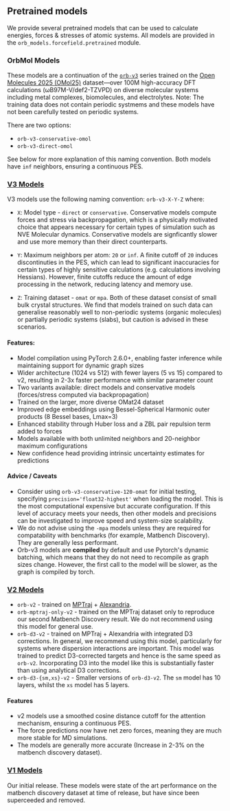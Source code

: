 ## Pretrained models

We provide several pretrained models that can be used to calculate energies, forces & stresses of atomic systems. All models are provided in the `orb_models.forcefield.pretrained` module.

### OrbMol Models

These models are a continuation of the [`orb-v3`](#v3-models) series trained on the [Open Molecules 2025 (OMol25)](https://arxiv.org/pdf/2505.08762) dataset—over 100M high-accuracy DFT calculations (ωB97M-V/def2-TZVPD) on diverse molecular systems including metal complexes, biomolecules, and electrolytes. Note: The training data does not contain periodic systmems and these models have not been carefully tested on periodic systems. 

There are two options:
* `orb-v3-conservative-omol`
* `orb-v3-direct-omol`

See below for more explanation of this naming convention. Both models have `inf` neighbors, ensuring a continuous PES.

### [V3 Models](https://arxiv.org/abs/2504.06231)

V3 models use the following naming convention: ```orb-v3-X-Y-Z``` where:
- `X`: Model type - `direct` or `conservative`. Conservative models compute forces and stress via backpropagation, which is a physically motivated choice that appears necessary for certain types of simulation such as NVE Molecular dynamics. Conservative models are signficantly slower and use more memory than their direct counterparts.

- `Y`: Maximum neighbors per atom: `20` or `inf`. A finite cutoff of `20` induces discontinuties in the PES, which can lead to significant inaccuracies for certain types of highly sensitive calculations (e.g. calculations involving Hessians). However, finite cutoffs reduce the amount of edge processing in the network, reducing latency and memory use.

- `Z`: Training dataset - `omat` or `mpa`. Both of these dataset consist of small bulk crystal structures. We find that models trained on such data can generalise reasonably well to non-periodic systems (organic molecules) or partially periodic systems (slabs), but caution is advised in these scenarios.

#### Features:

- Model compilation using PyTorch 2.6.0+, enabling faster inference while maintaining support for dynamic graph sizes
- Wider architecture (1024 vs 512) with fewer layers (5 vs 15) compared to v2, resulting in 2-3x faster performance with similar parameter count
- Two variants available: direct models and conservative models (forces/stress computed via backpropagation)
- Trained on the larger, more diverse OMat24 dataset
- Improved edge embeddings using Bessel-Spherical Harmonic outer products (8 Bessel bases, Lmax=3)
- Enhanced stability through Huber loss and a ZBL pair repulsion term added to forces
- Models available with both unlimited neighbors and 20-neighbor maximum configurations
- New confidence head providing intrinsic uncertainty estimates for predictions

#### Advice / Caveats

- Consider using `orb-v3-conservative-120-omat` for initial testing, specifying `precision='float32-highest'` when loading the model. This is the most computational expensive but accurate configuration. If this level of accuracy meets your needs, then other models and precisions can be investigated to improve speed and system-size scalability.
- We do not advise using the `-mpa` models unless they are required for compatability with benchmarks (for example, Matbench Discovery). They are generally less performant.
- Orb-v3 models are **compiled** by default and use Pytorch's dynamic batching, which means that they do not need to recompile as graph sizes change. However, the first call to the model will be slower, as the graph is compiled by torch.

### [V2 Models](https://arxiv.org/abs/2410.22570)

- `orb-v2` - trained on [MPTraj](https://figshare.com/articles/dataset/Materials_Project_Trjectory_MPtrj_Dataset/23713842?file=41619375) + [Alexandria](https://alexandria.icams.rub.de/).
- `orb-mptraj-only-v2` - trained on the MPTraj dataset only to reproduce our second Matbench Discovery result. We do not recommend using this model for general use.
- `orb-d3-v2` - trained on MPTraj + Alexandria with integrated D3 corrections. In general, we recommend using this model, particularly for systems where dispersion interactions are important. This model was trained to predict D3-corrected targets and hence is the same speed as `orb-v2`. Incorporating D3 into the model like this is substantially faster than using analytical D3 corrections.
- `orb-d3-{sm,xs}-v2` - Smaller versions of `orb-d3-v2`. The `sm` model has 10 layers, whilst the `xs` model has 5 layers.

#### Features

- v2 models use a smoothed cosine distance cutoff for the attention mechanism, ensuring a continuous PES.
- The force predictions now have net zero forces, meaning they are much more stable for MD simulations.
- The models are generally more accurate (Increase in 2-3% on the matbench discovery dataset).

### [V1 Models](https://arxiv.org/abs/2410.22570)

Our initial release. These models were state of the art performance on the matbench discovery dataset at time of release, but have since been superceeded and removed.
